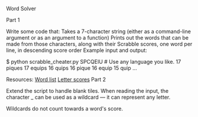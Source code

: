 Word Solver

Part 1

Write some code that:
Takes a 7-character string (either as a command-line argument or as an argument to a function)
Prints out the words that can be made from those characters, along with their Scrabble scores, one word per line, in descending score order
Example input and output:

$ python scrabble_cheater.py SPCQEIU  # Use any language you like.
17 piques
17 equips
16 quips
16 pique
16 equip
15 quip
…

Resources:
[Word list](https://www.dropbox.com/s/qkg62nkh483g635/sowpods.txt?dl=0)
[Letter scores](https://www.dropbox.com/s/talrnaxaftbb1rz/letter_scores.txt?dl=0)
Part 2

Extend the script to handle blank tiles. When reading the input, the character _ can be used as a wildcard — it can represent any letter.

Wildcards do not count towards a word's score.
